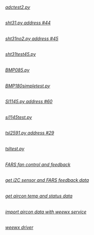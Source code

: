 ###### [adctest2.py](http://bit.ly/2F3H8c7) #
###### [sht31.py address #44](https://goo.gl/xpkXft) #
###### [sht31no2.py address #45](https://goo.gl/aYgAqz) #
###### [sht31test45.py](https://goo.gl/Xvreau) #
###### [BMP085.py](https://goo.gl/9wFqHR) #
###### [BMP180simpletest.py](https://goo.gl/6BfRwl) #
###### [SI1145.py address #60](https://goo.gl/YTI9wA) #
###### [si1145test.py](https://goo.gl/zuTXIl) #
###### [tsl2591.py address #29](https://goo.gl/VjOmpS) #
###### [tsltest.py](https://goo.gl/YG5EIN) #
###### [FARS fan control and feedback](https://goo.gl/s4lYzv) #
###### [get i2C sensor and FARS feedback data](https://goo.gl/6wHKNw) #
###### [get aircon temp and status data](https://goo.gl/Ycjvhd) #
###### [import aircon data with weewx service](https://goo.gl/QGZ8Lo) #
###### [weewx driver](https://goo.gl/Cmtuo9) #